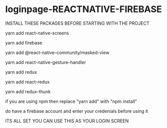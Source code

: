 # loginpage-REACTNATIVE-FIREBASE
INSTALL THESE PACKAGES BEFORE STARTING WITH THE PROJECT

yarn add react-native-screens

yarn add firebase

yarn add @react-native-community/masked-view

yarn add react-native-gesture-handler

yarn add redux

yarn add react-redux

yarn add redux-thunk



if you are using npm then replace "yarn add" with "npm install"

do have a firebase account and enter your credenials before using it

ITS ALL SET YOU CAN USE THIS AS YOUR LOGIN SCREEN
